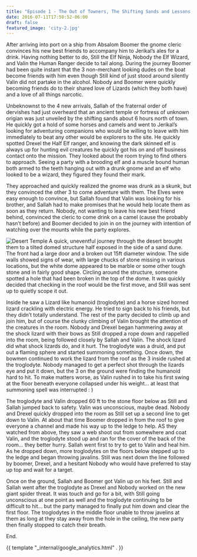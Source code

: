 ```yaml
---
title: "Episode 1 - The Out of Towners, The Shifting Sands and Lessons in Jump"
date: 2016-07-11T17:50:52-06:00
draft: false
featured_image: 'city-2.jpg'
---
```

After arriving into port on a ship from Absalom Boomer the gnome cleric convinces his new best friends to accompany him to Jerikal’s ales for a drink. Having nothing better to do, Still the Elf Ninja, Nobody the Elf Wizard, and Valin the Human Ranger decide to tail along. During the journey Boomer had been quite instant that the 3 non-merchant looking dudes on the boat become friends with him even though Still kind of just stood around silently Valin did not partake in the alcohol. Nobody and Boomer were quickly becoming friends do to their shared love of Lizards (which they both have) and a love of all things narcotic.  

Unbeknownst to the 4 new arrivals, Sallah of the fraternal order of dervishes had just overheard that an ancient temple or fortress of unknown origian was just unveiled by the shifting sands about 6 hours north of town. He quickly got a hold of some horses and camels and went to Jerikal’s looking for adventuring companions who would be willing to leave with him immediately to beat any other would be explorers to the site. He quickly spotted Drexel the Half Elf ranger, and knowing the dark skinned elf is always up for hunting evil creatures he quickly got his on and off business contact onto the mission. They looked about the room trying to find others to approach. Seeing a party with a brooding elf and a muscle bound human both armed to the teeth hanging out with a drunk gnome and an elf who looked to be a wizard, they figured they found their mark.  

They approached and quickly realized the gnome was drunk as a skunk, but they convinced the other 3 to come adventure with them. The Elves were easy enough to convince, but Sallah found that Valin was looking for his brother, and Sallah had to make promises that he would help locate them as soon as they return. Nobody, not wanting to leave his new best friend behind, convinced the cleric to come drink on a camel (cause the probably hasn’t before) and Boomer decided to join in on the journey with intention of watching over the mounts while the party explores.  

![Desert Temple](/temple.jpg)
A quick, uneventful journey through the desert brought them to a tilted domed structure half exposed in the side of a sand dune. The front had a large door and a broken out 15ft diameter window. The side walls showed signs of wear, with large chucks of stone missing in various locations, but the white dome appeared to be marble or some other tough stone and in fairly good shape. Circling around the structure, someone spotted a hole that had been broken in the top of the dome. It was quickly decided that checking in the roof would be the first move, and Still was sent up to quietly scope it out.  

Inside he saw a Lizard like humanoid (troglodyte) and a horse sized horned lizard crackling with electric energy. He tried to sign back to his friends, but they didn’t totally understand. The rest of the party decided to climb up and join him, but of course the clunky climbing of Valin brought the attention of the creatures in the room. Nobody and Drexel began hammering away at the shock lizard with their bows as Still dropped a rope down and rappelled into the room, being followed closely by Sallah and Valin. The shock lizard did what shock lizards do, and it hurt. The troglodyte was a druid, and put out a flaming sphere and started summoning something. Once down, the bowmen continued to work the lizard from the roof as the 3 inside rushed at the troglodyte. Nobody managed to get a perfect shot through the lizards eye and put it down, but the 3 on the ground were finding the humanoid hard to hit. To make matters worse, as Valin rushed in to take his first swing at the floor beneath everyone collapsed under his weight… at least that summoning spell was interrupted : )  

The troglodyte and Valin dropped 60 ft to the stone floor below as Still and Sallah jumped back to safety. Valin was unconscious, maybe dead. Nobody and Drexel quickly dropped into the room as Still set up a second line to get down to Valin. At about that time Boomer dropped in from the roof to give everyone a channel and made his way up to the ledge to help. AS they watched from above, they saw a web shoot out from somewhere and coat Valin, and the troglodyte stood up and ran for the cover of the back of the room… they better hurry. Sallah went first to try to get to Valin and heal him. As he dropped down, more troglodytes on the floors below stepped up to the ledge and began throwing javalins. Still was next down the line followed by boomer, Drexel, and a hesitant Nobody who would have preferred to stay up top and wait for a target.  

Once on the ground, Sallah and Boomer got Valin up on his feet. Still and Sallah went after the troglodyte as Drexel and Nobody worked on the new giant spider threat. It was touch and go for a bit, with Still going unconscious at one point as well and the troglodyte continuing to be difficult to hit… but the party managed to finally put him down and clear the first floor. The troglodytes in the middle floor unable to throw javelins at them as long at they stay away from the hole in the ceiling, the new party then finally stopped to catch their breath.  

End.

{{ template "_internal/google_analytics.html" . }}